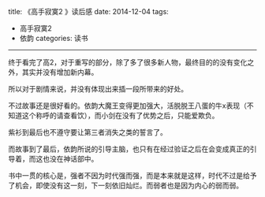 ﻿title: 《高手寂寞2 》读后感
date: 2014-12-04 
tags: 
- 高手寂寞2
- 依韵
categories: 读书

---
终于看完了高2，对于重写的部分，除了多了很多新人物，最终目的的没有变化之外，其实并没有增加新内幕。

所以对于剧情来说，并没有体现出来插一段所带来的好处。

不过故事还是很好看的。依韵大魔王变得更加强大，活脱脱王八蛋的牛x表现（不知道这个称呼的请查看饮），而小剑在没有了优势之后，只能爱欺负。

紫衫到最后也不遵守要让第三者消失之类的誓言了。
<!--more-->
而故事到了最后，依韵所说的引导主脑，也只有在经过验证之后在会变成真正的引导着，而这也没在神话部中。

书中一贯的核心是，强者不因为时代强而强，而是本来就是这样，时代不过是给予了机会，即使没有这一刻，下一刻依旧灿烂。而弱者也是因为内心的弱而弱。
